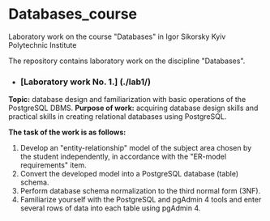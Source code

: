 # Databases_course
Laboratory work on the course "Databases" in Igor Sikorsky Kyiv Polytechnic Institute

The repository contains laboratory work on the discipline "Databases".

- ### [Laboratory work No. 1.] (./lab1/)
 **Topic:** database design and familiarization with basic operations of the PostgreSQL DBMS.
 **Purpose of work:** acquiring database design skills and practical skills in creating relational databases using PostgreSQL.
 
 **The task of the work is as follows:**
   1. Develop an "entity-relationship" model of the subject area chosen by the student independently, in accordance with the "ER-model requirements" item.
   2. Convert the developed model into a PostgreSQL database (table) schema.
   3. Perform database schema normalization to the third normal form (3NF).
   4. Familiarize yourself with the PostgreSQL and pgAdmin 4 tools and enter several rows of data into each table using pgAdmin 4.
